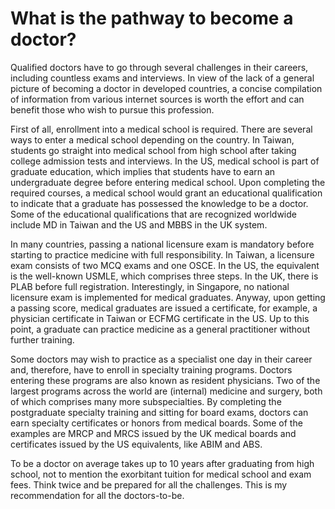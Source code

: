 # What is the pathway to become a doctor?

Qualified doctors have to go through several challenges in their careers, including countless exams and interviews. In view of the lack of a general picture of becoming a doctor in developed countries, a concise compilation of information from various internet sources is worth the effort and can benefit those who wish to pursue this profession.

First of all, enrollment into a medical school is required. There are several ways to enter a medical school depending on the country. In Taiwan, students go straight into medical school from high school after taking college admission tests and interviews. In the US, medical school is part of graduate education, which implies that students have to earn an undergraduate degree before entering medical school. Upon completing the required courses, a medical school would grant an educational qualification to indicate that a graduate has possessed the knowledge to be a doctor. Some of the educational qualifications that are recognized worldwide include MD in Taiwan and the US and MBBS in the UK system.

In many countries, passing a national licensure exam is mandatory before starting to practice medicine with full responsibility. In Taiwan, a licensure exam consists of two MCQ exams and one OSCE. In the US, the equivalent is the well-known USMLE, which comprises three steps. In the UK, there is PLAB before full registration. Interestingly, in Singapore, no national licensure exam is implemented for medical graduates. Anyway, upon getting a passing score, medical graduates are issued a certificate, for example, a physician certificate in Taiwan or ECFMG certificate in the US. Up to this point, a graduate can practice medicine as a general practitioner without further training.

Some doctors may wish to practice as a specialist one day in their career and, therefore, have to enroll in specialty training programs. Doctors entering these programs are also known as resident physicians. Two of the largest programs across the world are (internal) medicine and surgery, both of which comprises many more subspecialties. By completing the postgraduate specialty training and sitting for board exams, doctors can earn specialty certificates or honors from medical boards. Some of the examples are MRCP and MRCS issued by the UK medical boards and certificates issued by the US equivalents, like ABIM and ABS.

To be a doctor on average takes up to 10 years after graduating from high school, not to mention the exorbitant tuition for medical school and exam fees. Think twice and be prepared for all the challenges. This is my recommendation for all the doctors-to-be.

